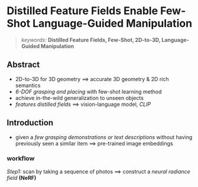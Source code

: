 # Distilled Feature Fields Enable Few-Shot Language-Guided Manipulation

>*keywords:* **Distilled Feature Fields, Few-Shot, 2D-to-3D, Language-Guided Manipulation**

## Abstract

- 2D-to-3D for 3D geometry ==> accurate 3D geometry & 2D rich semantics
- *6-DOF grasping and placing* with few-shot learning method
- achieve in-the-wild generalization to unseen objects
- *features distilled fields* ==> vision-language model, *CLIP*

## Introduction

- given a *few grasping demonstrations or text descriptions* without having previously seen a similar item ==> pre-trained image embeddings

### workflow

*Step1:* scan by taking a sequence of photos ==> construct a *neural radiance field* **(NeRF)**